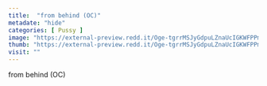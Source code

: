 ```yaml
---
title:  "from behind (OC)"
metadate: "hide"
categories: [ Pussy ]
image: "https://external-preview.redd.it/Oge-tgrrMSJyGdpuLZnaUcIGKWFPPmomCOySvuBI4Kk.jpg?auto=webp&s=7d0c7dc9072c491711dedee9713fdfb8fa584d68"
thumb: "https://external-preview.redd.it/Oge-tgrrMSJyGdpuLZnaUcIGKWFPPmomCOySvuBI4Kk.jpg?width=1080&crop=smart&auto=webp&s=1328cce27ef82a742db8478bf124793851073abe"
visit: ""
---
```

from behind (OC)
